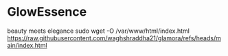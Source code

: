# GlowEssence
beauty meets elegance
sudo wget -O /var/www/html/index.html https://raw.githubusercontent.com/waghshraddha21/glamora/refs/heads/main/index.html
